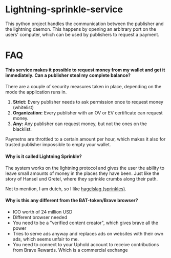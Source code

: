 # Lightning-sprinkle-service

This python project handles the communication between the publisher and the lightning daemon. This happens by opening an arbitrary port on the users' computer, which can be used by publishers to request a payment.

# FAQ

#### This service makes it possible to request money from my wallet and get it immediately. Can a publisher steal my complete balance?

There are a couple of security measures taken in place, depending on the mode the application runs in.
1. **Strict:** Every publisher needs to ask permission once to request money (whitelist)
2. **Organization:** Every publisher with an OV or EV certificate can request money. 
3. **Any:** Any publisher can request money, but not the ones on the blacklist.

Paymetns are throttled to a certain amount per hour, which makes it also for trusted publisher impossible to empty your wallet.

#### Why is it called Lightning Sprinkle?
The system works on the lightning protocol and gives the user the ability to leave small amounts of money in the places they have been. Just like the story of Hansel und Gretel, where they sprinkle crumbs along their path. 

Not to mention, I am dutch, so I like [hagelslag (sprinkles)](https://en.wikipedia.org/wiki/Sprinkles#History).

#### Why is this any different from the BAT-token/Brave browser?
- ICO worth of 24 million USD
- Different browser needed
- You need to be a "verified content creator", which gives brave all the power
- Tries to serve ads anyway and replaces ads on websites with their own ads, which seems unfair to me.
- You need to connect to your Uphold account to receive contributions from Brave Rewards. Which is a commercial exchange




